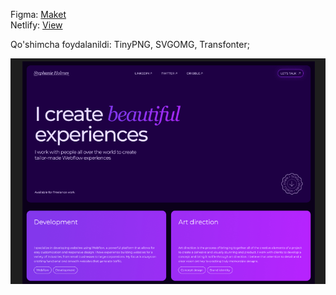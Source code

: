 Figma: [Maket](https://www.figma.com/design/Dg0pOf4hgnnTXUrjygDbPi/Portfolio-Template-%E2%80%94-Webflow-Landing-Page-Design-(Community)?node-id=1-1263&t=BI4nCAnLjIyGwKOI-0)\
Netlify: [View](https://stephanie-holmes-webflow-bb.netlify.app/)

Qo'shimcha foydalanildi: TinyPNG, SVGOMG, Transfonter;




![stephanie-holmes-webflow](https://github.com/bekzodxudaybergenow/stephanie-holmes-webflow/blob/master/images/stephanie-holmes-ds.png)
